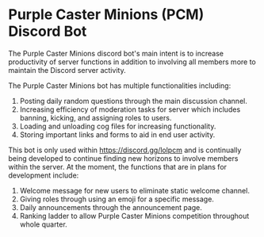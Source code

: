 # Purple Caster Minions (PCM) Discord Bot 
The Purple Caster Minions discord bot's main intent is to increase productivity of server functions in addition to involving all members more to maintain the Discord server activity.

The Purple Caster Minions bot has multiple functionalities including:
1. Posting daily random questions through the main discussion channel.
2. Increasing efficiency of moderation tasks for server which includes banning, kicking, and assigning roles to users.
3. Loading and unloading cog files for increasing functionality.
4. Storing important links and forms to aid in end user activity.

This bot is only used within https://discord.gg/lolpcm and is continually being developed to continue finding new horizons to involve members within the server. At the moment, the functions that are in plans for development include:
1. Welcome message for new users to eliminate static welcome channel.
2. Giving roles through using an emoji for a specific message.
3. Daily announcements through the announcement page.
4. Ranking ladder to allow Purple Caster Minions competition throughout whole quarter.

